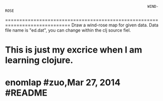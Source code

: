 																	 WIND-ROSE
=============================================================================
Draw a wind-rose map for given data.
Data file name is "ed.dat", you can change within the clj source fiel.

This is just my excrice when I am learning clojure.
=============================================================================
enomlap
#zuo,Mar 27, 2014
#README
=============================================================================
